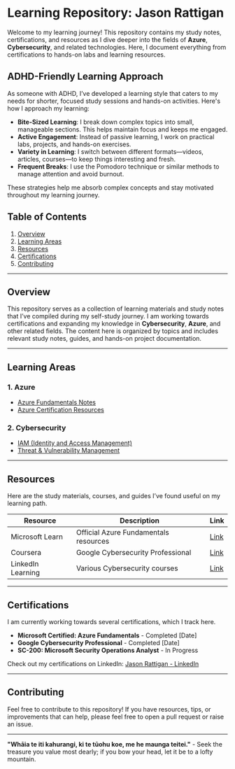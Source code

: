 # Learning Repository: Jason Rattigan

Welcome to my learning journey! This repository contains my study notes, certifications, and resources as I dive deeper into the fields of **Azure**, **Cybersecurity**, and related technologies. Here, I document everything from certifications to hands-on labs and learning resources.

## ADHD-Friendly Learning Approach

As someone with ADHD, I’ve developed a learning style that caters to my needs for shorter, focused study sessions and hands-on activities. Here's how I approach my learning:

- **Bite-Sized Learning**: I break down complex topics into small, manageable sections. This helps maintain focus and keeps me engaged.
- **Active Engagement**: Instead of passive learning, I work on practical labs, projects, and hands-on exercises.
- **Variety in Learning**: I switch between different formats—videos, articles, courses—to keep things interesting and fresh.
- **Frequent Breaks**: I use the Pomodoro technique or similar methods to manage attention and avoid burnout.
  
These strategies help me absorb complex concepts and stay motivated throughout my learning journey.

## Table of Contents

1. [Overview](#overview)
2. [Learning Areas](#learning-areas)
3. [Resources](#resources)
4. [Certifications](#certifications)
5. [Contributing](#contributing)

---

## Overview

This repository serves as a collection of learning materials and study notes that I’ve compiled during my self-study journey. I am working towards certifications and expanding my knowledge in **Cybersecurity**, **Azure**, and other related fields. The content here is organized by topics and includes relevant study notes, guides, and hands-on project documentation.

---

## Learning Areas

### 1. **Azure**
- [Azure Fundamentals Notes](./Azure/Azure_Fundamentals.md)
- [Azure Certification Resources](./Azure/Azure_Certification_Resources.md)

### 2. **Cybersecurity**
- [IAM (Identity and Access Management)](./Cybersecurity/IAM.md)
- [Threat & Vulnerability Management](./Cybersecurity/Threat_Vulnerability_Management.md)
  
---

## Resources

Here are the study materials, courses, and guides I’ve found useful on my learning path.

| Resource | Description | Link |
|----------|-------------|------|
| Microsoft Learn | Official Azure Fundamentals resources | [Link](https://learn.microsoft.com/en-us/azure/) |
| Coursera | Google Cybersecurity Professional | [Link](https://www.coursera.org/professional-certificates/google-cybersecurity) |
| LinkedIn Learning | Various Cybersecurity courses | [Link](https://www.linkedin.com/learning/) |

---

## Certifications

I am currently working towards several certifications, which I track here.

- **Microsoft Certified: Azure Fundamentals** - Completed [Date]
- **Google Cybersecurity Professional** - Completed [Date]
- **SC-200: Microsoft Security Operations Analyst** - In Progress

Check out my certifications on LinkedIn: [Jason Rattigan - LinkedIn](https://www.linkedin.com/in/jason-r-20a8961b1/)

---

## Contributing

Feel free to contribute to this repository! If you have resources, tips, or improvements that can help, please feel free to open a pull request or raise an issue.

---

**"Whāia te iti kahurangi, ki te tūohu koe, me he maunga teitei."** - Seek the treasure you value most dearly; if you bow your head, let it be to a lofty mountain.
